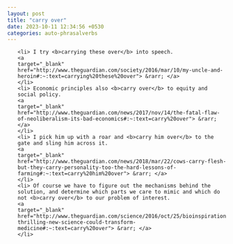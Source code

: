 ```yaml
---
layout: post
title: "carry over"
date: 2023-10-11 12:34:56 +0530
categories: auto-phrasalverbs
---
```

<ol>

    <li> I try <b>carrying these over</b> into speech.
    <a 
    target="_blank" 
    href="http://www.theguardian.com/society/2016/mar/10/my-uncle-and-heroin#:~:text=carrying%20these%20over"> &rarr; </a>
    </li>
    <li> Economic principles also <b>carry over</b> to equity and social policy.
    <a 
    target="_blank" 
    href="http://www.theguardian.com/news/2017/nov/14/the-fatal-flaw-of-neoliberalism-its-bad-economics#:~:text=carry%20over"> &rarr; </a>
    </li>
    <li> I pick him up with a roar and <b>carry him over</b> to the gate and sling him across it.
    <a 
    target="_blank" 
    href="http://www.theguardian.com/news/2018/mar/22/cows-carry-flesh-but-they-carry-personality-too-the-hard-lessons-of-farming#:~:text=carry%20him%20over"> &rarr; </a>
    </li>
    <li> Of course we have to figure out the mechanisms behind the solution, and determine which parts we care to mimic and which do not <b>carry over</b> to our problem of interest.
    <a 
    target="_blank" 
    href="http://www.theguardian.com/science/2016/oct/25/bioinspiration-thrilling-new-science-could-transform-medicine#:~:text=carry%20over"> &rarr; </a>
    </li>